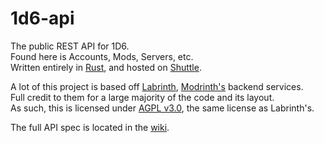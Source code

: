 # 1d6-api

The public REST API for 1D6.\
Found here is Accounts, Mods, Servers, etc.\
Written entirely in [Rust](https://rust-lang.org), and hosted on [Shuttle](https://www.shuttle.rs/).

A lot of this project is based off [Labrinth](https://github.com/modrinth/labrinth), [Modrinth's](https://modrinth.com/) backend services.\
Full credit to them for a large majority of the code and its layout.\
As such, this is licensed under [AGPL v3.0](LICENSE), the same license as Labrinth's.

The full API spec is located in the [wiki](../../wiki/).
<!-- <br>A fully functional webhook service to track events like uptime, uploads, and blog posts is located [here](). -->
